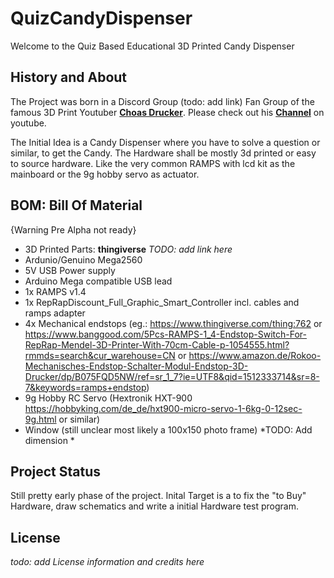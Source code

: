 QuizCandyDispenser
===================

Welcome to the Quiz Based Educational 3D Printed Candy Dispenser

History and About
-------------
The Project was born in a Discord Group (todo: add link) Fan Group of the famous 3D Print Youtuber [**Choas Drucker**](https://www.youtube.com/user/ufgBishob).  Please check out his [**Channel**](https://www.youtube.com/user/ufgBishob) on youtube. 

The Initial Idea is a Candy Dispenser where you have to solve a question or similar, to get the Candy. The Hardware shall be mostly 3d printed or easy to source hardware. Like the very common RAMPS with lcd kit as the mainboard or the 9g hobby servo as actuator. 


BOM: Bill Of Material
-------------

{Warning Pre Alpha not ready}

- 3D Printed Parts:
**thingiverse** *TODO: add link here*
- Ardunio/Genuino Mega2560
- 5V USB Power supply
- Arduino Mega compatible USB lead
- 1x RAMPS v1.4 
- 1x RepRapDiscount_Full_Graphic_Smart_Controller
incl. cables and ramps adapter
- 4x Mechanical endstops (eg.: https://www.thingiverse.com/thing:762 or https://www.banggood.com/5Pcs-RAMPS-1_4-Endstop-Switch-For-RepRap-Mendel-3D-Printer-With-70cm-Cable-p-1054555.html?rmmds=search&cur_warehouse=CN or https://www.amazon.de/Rokoo-Mechanisches-Endstop-Schalter-Modul-Endstop-3D-Drucker/dp/B075FQD5NW/ref=sr_1_7?ie=UTF8&qid=1512333714&sr=8-7&keywords=ramps+endstop)
- 9g Hobby RC Servo (Hextronik HXT-900 https://hobbyking.com/de_de/hxt900-micro-servo-1-6kg-0-12sec-9g.html or similar)
- Window (still unclear most likely a 100x150 photo frame) *TODO: Add dimension *


Project Status
-----------

Still pretty early phase of the project.  Inital Target is a to fix the "to Buy" Hardware, draw schematics and write a initial Hardware test program.

License
----
*todo: add License information and credits here*
